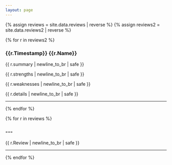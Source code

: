 ```yaml
---
layout: page
---
```

<style>
p.review {
  border-left: 2px solid grey;
}

div.block {
  margin-bottom: 1em;
}
</style>

{% assign reviews = site.data.reviews | reverse %}
{% assign reviews2 = site.data.reviews2 | reverse %}

{% for r in reviews2 %}
  <p class="review">
  <h3>{{r.Timestamp}} {{r.Name}}</h3>

  <div class="block">{{ r.summary | newline_to_br | safe }}</div>
  <div class="block">{{ r.strengths | newline_to_br | safe }}</div>
  <div class="block">{{ r.weaknesses | newline_to_br | safe }}</div>
  <div class="block">{{ r.details | newline_to_br | safe }}</div>

  </p>
  <hr/>
{% endfor %}


{% for r in reviews %}
  <p class="review">
  <h3>---</h3>

  {{ r.Review | newline_to_br | safe }}

  </p>
  <hr/>
{% endfor %}

